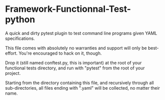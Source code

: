 # Framework-Functionnal-Test-python
A quick and dirty pytest plugin to test command line programs given YAML
specifications.


This file comes with absolutely no warranties and support will only be
best-effort. You're encouraged to hack on it, though.

Drop it (still named conftest.py, this is important) at the root of your
functional tests directory, and run with "pytest" from the root of your
project.

Starting from the directory containing this file, and recursively through all
sub-directories, all files ending with ".yaml" will be collected, no matter
their name.
